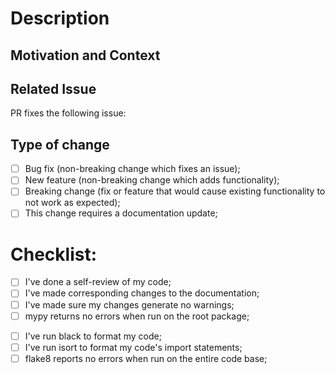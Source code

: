 # Description
<!--- Describe your changes in detail -->

## Motivation and Context
<!--- Why is this change required? What problem does it solve? -->

## Related Issue
<!--- If suggesting a new feature or change, please discuss it in an issue first -->
<!--- If fixing a bug, there should be an issue describing it with steps to reproduce -->
<!--- Please link to the issue here: -->
PR fixes the following issue: 

## Type of change
<!-- Select the most suitable choice and remove the others from the checklist -->

- [ ] Bug fix (non-breaking change which fixes an issue);
- [ ] New feature (non-breaking change which adds functionality);
- [ ] Breaking change (fix or feature that would cause existing functionality to not work as expected);
- [ ] This change requires a documentation update;

# Checklist:

- [ ] I've done a self-review of my code;
- [ ] I've made corresponding changes to the documentation;
- [ ] I've made sure my changes generate no warnings;
- [ ] mypy returns no errors when run on the root package;
<!-- If you use pre-commit hooks you can always check off the following tasks -->
- [ ] I've run black to format my code;
- [ ] I've run isort to format my code's import statements;
- [ ] flake8 reports no errors when run on the entire code base;
